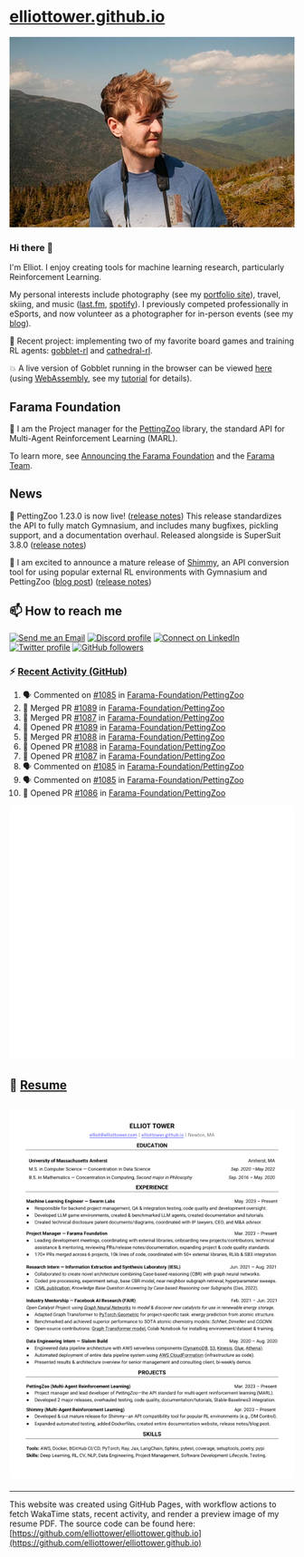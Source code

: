 # [elliottower.github.io](https://github.com/elliottower/elliottower.github.io)

[![A wild Elliot on Mt Washington](https://raw.githubusercontent.com/elliottower/elliottower.github.io/main/src/jpg/DSCF7539-600px.jpg?raw=true)](https://raw.githubusercontent.com/elliottower/elliottower.github.io/main/src/jpg/DSCF7539.jpg?raw=true)

### Hi there 👋

I'm Elliot. I enjoy creating tools for machine learning research, particularly Reinforcement Learning.

My personal interests include photography (see my [portfolio site](https://www.elliottower.com/)), travel, skiing, and music ([last.fm](https://www.last.fm/user/ajsdlfkwer), [spotify](https://open.spotify.com/user/12132818380)). I previously competed professionally in eSports, and now volunteer as a photographer for in-person events (see my [blog](https://www.elliottower.com/stories/?category=events)).

🤖 Recent project: implementing two of my favorite board games and training RL agents: [gobblet-rl](https://github.com/elliottower/gobblet-rl) and [cathedral-rl](https://github.com/elliottower/cathedral-rl). 

💥 A live version of Gobblet running in the browser can be viewed [here](https://elliottower.github.io/gobblet-rl/) (using [WebAssembly](https://webassembly.org/), see my [tutorial](https://github.com/elliottower/gobblet-rl/blob/main/tutorials/WebAssembly/web_assembly.md) for details).

## Farama Foundation

🚀 I am the Project manager for the [PettingZoo](https://github.com/Farama-Foundation/PettingZoo) library, the standard API for Multi-Agent Reinforcement Learning (MARL). 

To learn more, see [Announcing the Farama Foundation](https://farama.org/Announcing-The-Farama-Foundation) and the [Farama Team](https://farama.org/team).

## News

🎉 PettingZoo 1.23.0 is now live! ([release notes](https://github.com/Farama-Foundation/PettingZoo/releases/tag/1.23.0)) This release standardizes the API to fully match Gymnasium, and includes many bugfixes, pickling support, and a documentation overhaul. Released alongside is SuperSuit 3.8.0 ([release notes](https://github.com/Farama-Foundation/SuperSuit/releases/tag/3.8.0)) 

<!-- ![GitHub Release Date](https://img.shields.io/github/release-date/Farama-Foundation/PettingZoo) -->

🎉 I am excited to announce a mature release of [Shimmy](https://github.com/Farama-Foundation/Shimmy), an API conversion tool for using popular external RL environments with Gymnasium and PettingZoo ([blog post](https://farama.org/Announcing-Shimmy)) ([release notes](https://github.com/Farama-Foundation/Shimmy/releases/tag/v1.0.0)) 

## 📫 How to reach me

 [![Send me an Email](https://img.shields.io/badge/email-elliot%40elliottower.com-blue)](mailto:elliot@elliottower.com)
 [![Discord profile](https://img.shields.io/badge/Discord-7289DA?style=flat&logo=discord&logoColor=white)](https://discord.com/users/83091537923145728)
 [![Connect on LinkedIn](https://img.shields.io/badge/--linkedin?label=LinkedIn&logo=LinkedIn&style=social)](https://www.linkedin.com/in/elliot-tower)
 [![Twitter profile](https://img.shields.io/twitter/follow/elliottower?style=social)](https://twitter.com/ElliotTower/)
 [![GitHub followers](https://img.shields.io/github/followers/elliottower?style=social)](https://github.com/elliottower/)

### ⚡ [Recent Activity (GitHub)](https://github.com/elliottower)

<!--START_SECTION:activity-->
1. 🗣 Commented on [#1085](https://github.com/Farama-Foundation/PettingZoo/issues/1085#issuecomment-1709297155) in [Farama-Foundation/PettingZoo](https://github.com/Farama-Foundation/PettingZoo)
2. 🎉 Merged PR [#1089](https://github.com/Farama-Foundation/PettingZoo/pull/1089) in [Farama-Foundation/PettingZoo](https://github.com/Farama-Foundation/PettingZoo)
3. 🎉 Merged PR [#1087](https://github.com/Farama-Foundation/PettingZoo/pull/1087) in [Farama-Foundation/PettingZoo](https://github.com/Farama-Foundation/PettingZoo)
4. 💪 Opened PR [#1089](https://github.com/Farama-Foundation/PettingZoo/pull/1089) in [Farama-Foundation/PettingZoo](https://github.com/Farama-Foundation/PettingZoo)
5. 🎉 Merged PR [#1088](https://github.com/Farama-Foundation/PettingZoo/pull/1088) in [Farama-Foundation/PettingZoo](https://github.com/Farama-Foundation/PettingZoo)
6. 💪 Opened PR [#1088](https://github.com/Farama-Foundation/PettingZoo/pull/1088) in [Farama-Foundation/PettingZoo](https://github.com/Farama-Foundation/PettingZoo)
7. 💪 Opened PR [#1087](https://github.com/Farama-Foundation/PettingZoo/pull/1087) in [Farama-Foundation/PettingZoo](https://github.com/Farama-Foundation/PettingZoo)
8. 🗣 Commented on [#1085](https://github.com/Farama-Foundation/PettingZoo/issues/1085#issuecomment-1708890274) in [Farama-Foundation/PettingZoo](https://github.com/Farama-Foundation/PettingZoo)
9. 🗣 Commented on [#1085](https://github.com/Farama-Foundation/PettingZoo/issues/1085#issuecomment-1708833395) in [Farama-Foundation/PettingZoo](https://github.com/Farama-Foundation/PettingZoo)
10. 💪 Opened PR [#1086](https://github.com/Farama-Foundation/PettingZoo/pull/1086) in [Farama-Foundation/PettingZoo](https://github.com/Farama-Foundation/PettingZoo)
<!--END_SECTION:activity-->


<picture>
  <a href="https://metrics.lecoq.io/insights?user=elliottower">
   <img src="/github-metrics.svg" alt="Metrics">
  </a>
</picture>

## 📄 [Resume](https://elliottower.github.io/src/pdf/resume.pdf)

<!-- PDF-TO-MARKDOWN:START -->
![Page 1](src/png/page1.png "Page 1")
---
<!-- PDF-TO-MARKDOWN:END -->

----

This website was created using GitHub Pages, with workflow actions to fetch WakaTime stats, recent activity, and render a preview image of my resume PDF. The source code can be found here: [https://github.com/elliottower/elliottower.github.io](https://github.com/elliottower/elliottower.github.io)
